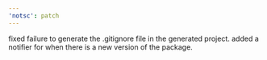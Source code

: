 ```yaml
---
'notsc': patch
---
```


fixed failure to generate the .gitignore file in the generated project. added a notifier for when there is a new version of the package.
